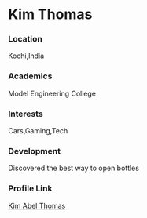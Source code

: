 # Kim Thomas

### Location

 Kochi,India

### Academics
 
 Model Engineering College

### Interests
 
 Cars,Gaming,Tech

### Development

 Discovered the best way to open bottles


### Profile Link

 [Kim Abel Thomas](https://github.com/kimmeccsb)